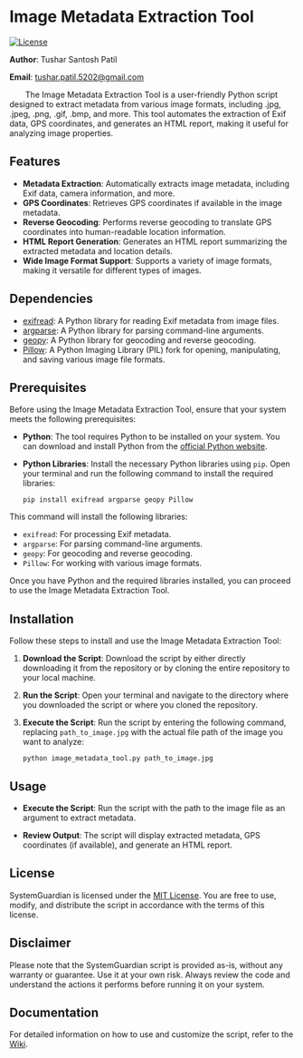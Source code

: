 # Image Metadata Extraction Tool

[![License](https://img.shields.io/badge/license-MIT-blue.svg)](https://opensource.org/licenses/MIT)

**Author**: Tushar Santosh Patil

**Email**: tushar.patil.5202@gmail.com

&ensp;&ensp;&ensp;&ensp;The Image Metadata Extraction Tool is a user-friendly Python script designed to extract metadata from various image formats, including .jpg, .jpeg, .png, .gif, .bmp, and more. This tool automates the extraction of Exif data, GPS coordinates, and generates an HTML report, making it useful for analyzing image properties.

## Features

- **Metadata Extraction**: Automatically extracts image metadata, including Exif data, camera information, and more.
- **GPS Coordinates**: Retrieves GPS coordinates if available in the image metadata.
- **Reverse Geocoding**: Performs reverse geocoding to translate GPS coordinates into human-readable location information.
- **HTML Report Generation**: Generates an HTML report summarizing the extracted metadata and location details.
- **Wide Image Format Support**: Supports a variety of image formats, making it versatile for different types of images.

## Dependencies

- [exifread](https://pypi.org/project/ExifRead): A Python library for reading Exif metadata from image files.
- [argparse](https://docs.python.org/3/library/argparse.html): A Python library for parsing command-line arguments.
- [geopy](https://pypi.org/project/geopy): A Python library for geocoding and reverse geocoding.
- [Pillow](https://pillow.readthedocs.io/en/stable/): A Python Imaging Library (PIL) fork for opening, manipulating, and saving various image file formats.


## Prerequisites

Before using the Image Metadata Extraction Tool, ensure that your system meets the following prerequisites:

- **Python**: The tool requires Python to be installed on your system. You can download and install Python from the [official Python website](https://www.python.org/downloads/).

- **Python Libraries**: Install the necessary Python libraries using `pip`. Open your terminal and run the following command to install the required libraries:

  ```shell
  pip install exifread argparse geopy Pillow

This command will install the following libraries:

- `exifread`: For processing Exif metadata.
- `argparse`: For parsing command-line arguments.
- `geopy`: For geocoding and reverse geocoding.
- `Pillow`: For working with various image formats.

Once you have Python and the required libraries installed, you can proceed to use the Image Metadata Extraction Tool.

## Installation

Follow these steps to install and use the Image Metadata Extraction Tool:

1. **Download the Script**: Download the script by either directly downloading it from the repository or by cloning the entire repository to your local machine.

2. **Run the Script**: Open your terminal and navigate to the directory where you downloaded the script or where you cloned the repository.

3. **Execute the Script**: Run the script by entering the following command, replacing `path_to_image.jpg` with the actual file path of the image you want to analyze:

   ```shell
   python image_metadata_tool.py path_to_image.jpg

## Usage

- **Execute the Script**: Run the script with the path to the image file as an argument to extract metadata.

- **Review Output**: The script will display extracted metadata, GPS coordinates (if available), and generate an HTML report.


## License

SystemGuardian is licensed under the [MIT License](LICENSE). You are free to use, modify, and distribute the script in accordance with the terms of this license.

## Disclaimer

Please note that the SystemGuardian script is provided as-is, without any warranty or guarantee. Use it at your own risk. Always review the code and understand the actions it performs before running it on your system.

## Documentation

For detailed information on how to use and customize the script, refer to the [Wiki](https://github.com/your-repo/wiki).


